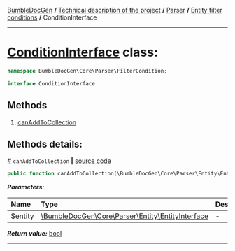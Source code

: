 [BumbleDocGen](../../../README.md) **/**
[Technical description of the project](../../readme.md) **/**
[Parser](../readme.md) **/**
[Entity filter conditions](../entityFilterCondition.md) **/**
ConditionInterface

---


# [ConditionInterface](https://github.com/bumble-tech/bumble-doc-gen/blob/master/src/Core/Parser/FilterCondition/ConditionInterface.php#L9) class:

```php
namespace BumbleDocGen\Core\Parser\FilterCondition;

interface ConditionInterface
```

## Methods

1. [canAddToCollection](#mcanaddtocollection) 

## Methods details:

<a name="mcanaddtocollection" href="#mcanaddtocollection">#</a> `canAddToCollection`  **|** [source code](https://github.com/bumble-tech/bumble-doc-gen/blob/master/src/Core/Parser/FilterCondition/ConditionInterface.php#L11)
```php
public function canAddToCollection(\BumbleDocGen\Core\Parser\Entity\EntityInterface $entity): bool;
```

***Parameters:***

| Name | Type | Description |
|:-|:-|:-|
$entity | [\BumbleDocGen\Core\Parser\Entity\EntityInterface](https://github.com/bumble-tech/bumble-doc-gen/blob/master/src/Core/Parser/Entity/EntityInterface.php) | - |

***Return value:*** [bool](https://www.php.net/manual/en/language.types.boolean.php)

---
